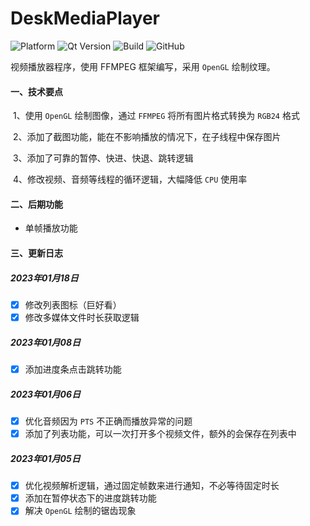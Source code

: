# DeskMediaPlayer

![Platform](https://img.shields.io/badge/paltform-Win10--64-brightgreen)
![Qt Version](https://img.shields.io/badge/IDE_Qt_5.15.2-yellowgreen)
![Build](https://img.shields.io/badge/build-MSVC_2019_x64-blue)
![GitHub](https://img.shields.io/github/license/Mtr1994/DeskMediaPlayer)

  视频播放器程序，使用 FFMPEG 框架编写，采用 `OpenGL` 绘制纹理。

#### 一、技术要点

​	1、使用 `OpenGL` 绘制图像，通过 `FFMPEG` 将所有图片格式转换为 `RGB24` 格式

​	2、添加了截图功能，能在不影响播放的情况下，在子线程中保存图片

​	3、添加了可靠的暂停、快进、快退、跳转逻辑

​	4、修改视频、音频等线程的循环逻辑，大幅降低 `CPU` 使用率

#### 二、后期功能

* 单帧播放功能

#### 三、更新日志

##### 2023年01月18日

- [x] 修改列表图标（巨好看）
- [x] 修改多媒体文件时长获取逻辑

##### 2023年01月08日

- [x] 添加进度条点击跳转功能

##### 2023年01月06日

- [x] 优化音频因为 `PTS` 不正确而播放异常的问题
- [x] 添加了列表功能，可以一次打开多个视频文件，额外的会保存在列表中

##### 2023年01月05日

- [x] 优化视频解析逻辑，通过固定帧数来进行通知，不必等待固定时长
- [x] 添加在暂停状态下的进度跳转功能
- [x] 解决 `OpenGL` 绘制的锯齿现象
